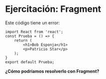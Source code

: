 # Ejercitación: Fragment

Este código tiene un error:

```
import React from 'react';
const Prueba = () => {
    return (
        <h1>Bob Esponja</h1>
        <p>Patricio Star</p>
    );
}
export default Prueba;
```

**¿Cómo podríamos resolverlo con Fragment?**
